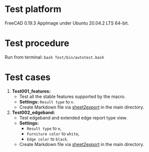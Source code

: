 # Test platform 

FreeCAD 0.19.3 AppImage under Ubuntu 20.04.2 LTS 64-bit.

# Test procedure

Run from terminal: `bash Test/bin/autotest.bash`

# Test cases

1. **Test001_features:** 
	* Test all the stable features supported by the macro.
	* **Settings:** `Result type` to `n`.
	* Create Markdown file via [sheet2export](https://github.com/dprojects/sheet2export) in the main directory.
2. **Test002_edgeband:** 
    * Test edgeband and extended edge report type view.
    * **Settings:** 
        * `Result type` to `e`, 
        * `Furniture color` to `white`, 
        * `Edge color` to `black`.
    * Create Markdown file via [sheet2export](https://github.com/dprojects/sheet2export) in the main directory.
